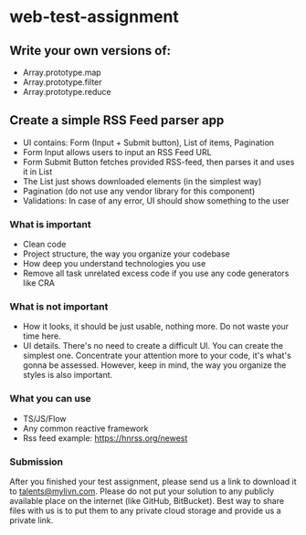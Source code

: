 # web-test-assignment

## Write your own versions of:
- Array.prototype.map
- Array.prototype.filter
- Array.prototype.reduce

## Create a simple RSS Feed parser app
- UI contains: Form (Input + Submit button), List of items, Pagination
- Form Input allows users to input an RSS Feed URL
- Form Submit Button fetches provided RSS-feed, then parses it and uses it in List
- The List just shows downloaded elements (in the simplest way)
- Pagination (do not use any vendor library for this component)
- Validations:  In case of any error, UI should show something to the user

### What is important
- Clean code
- Project structure, the way you organize your codebase
- How deep you understand technologies you use
- Remove all task unrelated excess code if you use any code generators like CRA

### What is not important
- How it looks, it should be just usable, nothing more. Do not waste your time here.
- UI details. There's no need to create a difficult UI. You can create the simplest one. Concentrate your attention more to your code, it's what's gonna be assessed. However, keep in mind, the way you organize the styles is also important.

### What you can use
- TS/JS/Flow
- Any common reactive framework
- Rss feed example: https://hnrss.org/newest

### Submission
After you finished your test assignment, please send us a link to download it to [talents@mylivn.com](talents@mylivn.com). Please do not put your solution to any publicly available place on the internet (like GitHub, BitBucket). Best way to share files with us is to put them to any private cloud storage and provide us a private link. 
